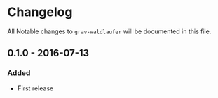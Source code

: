 # Changelog

All Notable changes to `grav-waldlaufer` will be documented in this file.

## 0.1.0 - 2016-07-13

### Added
- First release
